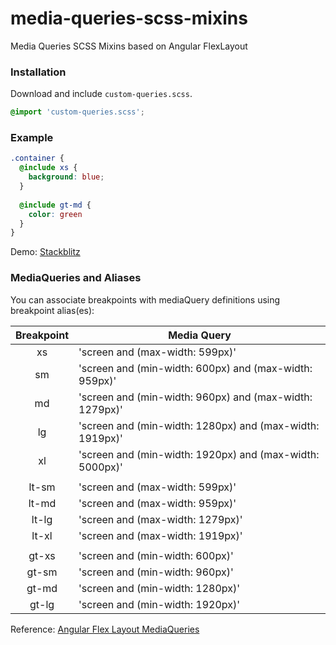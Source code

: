 # media-queries-scss-mixins
Media Queries SCSS Mixins based on Angular FlexLayout

### Installation
Download and include `custom-queries.scss`.

```scss
@import 'custom-queries.scss';
```

### Example
```scss
.container {
  @include xs {
    background: blue;
  }
  
  @include gt-md {
    color: green
  }
}
```
Demo: [Stackblitz](https://stackblitz.com/edit/angular-utnmic?file=src%2Fapp%2Fapp.component.scss)

### MediaQueries and Aliases
You can associate breakpoints with mediaQuery definitions using breakpoint alias(es):

| Breakpoint | Media Query |
| :----: | ------ |
| xs | 'screen and (max-width: 599px)' |
| sm |'screen and (min-width: 600px) and (max-width: 959px)' |
| md | 'screen and (min-width: 960px) and (max-width: 1279px)' |
| lg |'screen and (min-width: 1280px) and (max-width: 1919px)' |
| xl |	'screen and (min-width: 1920px) and (max-width: 5000px)' |
| | |
| lt-sm |	'screen and (max-width: 599px)' |
| lt-md |	'screen and (max-width: 959px)' |
| lt-lg |	'screen and (max-width: 1279px)' |
| lt-xl |	'screen and (max-width: 1919px)' |
| | |
| gt-xs |	'screen and (min-width: 600px)' |
| gt-sm |	'screen and (min-width: 960px)' |
| gt-md |	'screen and (min-width: 1280px)' |
| gt-lg |	'screen and (min-width: 1920px)' |

Reference: [Angular Flex Layout MediaQueries](https://github.com/angular/flex-layout/wiki/Responsive-API#mediaqueries-and-aliases)
